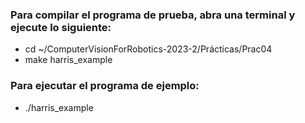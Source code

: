 ### Para compilar el programa de prueba, abra una terminal y ejecute lo siguiente:

* cd ~/ComputerVisionForRobotics-2023-2/Prácticas/Prac04
* make harris_example

### Para ejecutar el programa de ejemplo:

* ./harris_example